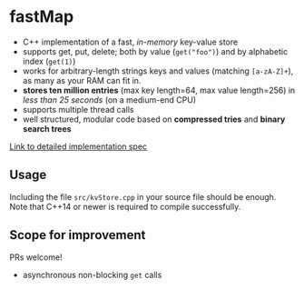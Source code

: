 # fastMap

- C++ implementation of a fast, _in-memory_ key-value store
- supports get, put, delete; both by value (`get("foo")`) and by alphabetic index (`get(1)`)
- works for arbitrary-length strings keys and values (matching `[a-zA-Z]+`), as many as your RAM can fit in.
- **stores ten million entries** (max key length=64, max value length=256) in _less than 25 seconds_ (on a medium-end CPU)
- supports multiple thread calls
- well structured, modular code based on **compressed tries** and **binary search trees**

[Link to detailed implementation spec](https://docs.google.com/document/d/1YPywCODZPhzKSr9QRMuAZ-Gxe3JDBI5e4JqsmdUXx28/edit?usp=sharing)

## Usage

Including the file `src/kvStore.cpp` in your source file should be enough. Note that C++14 or newer is required to compile successfully.

## Scope for improvement

PRs welcome!

- asynchronous non-blocking `get` calls
